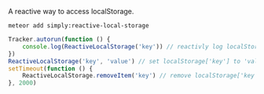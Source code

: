 A reactive way to access localStorage.

```
meteor add simply:reactive-local-storage
```

```javascript
Tracker.autorun(function () {
	console.log(ReactiveLocalStorage('key')) // reactivly log localStorage['key'] to the console.
})
ReactiveLocalStorage('key', 'value') // set localStorage['key'] to 'value'
setTimeout(function () {
	ReactiveLocalStorage.removeItem('key') // remove localStorage['key'] after 2 seconds.
}, 2000)
```
